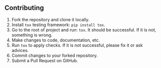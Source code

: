 Contributing
------------

<!-- TODO: contributors need to sign license agreement -->

1. Fork the repository and clone it locally.
2. Install `tox` testing framework: `pip install tox`.
3. Go to the root of project and run: `tox`.
   It should be successful. If it is not, something is wrong.
4. Make changes to code, documentation, etc.
5. Run `tox` to apply checks. If it is not successful, please fix it or ask
   advices.
6. Commit changes to your forked repository.
7. Submit a Pull Request on GitHub.
